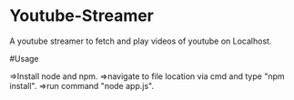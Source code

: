# Youtube-Streamer

A youtube streamer to fetch and play videos of youtube on Localhost.

#Usage

=>Install node and npm.
=>navigate to file location via cmd and type "npm install".
=>run command "node app.js".
